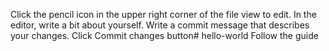 Click the  pencil icon in the upper right corner of the file view to edit.
In the editor, write a bit about yourself.
Write a commit message that describes your changes.
Click Commit changes button# hello-world
Follow the guide
